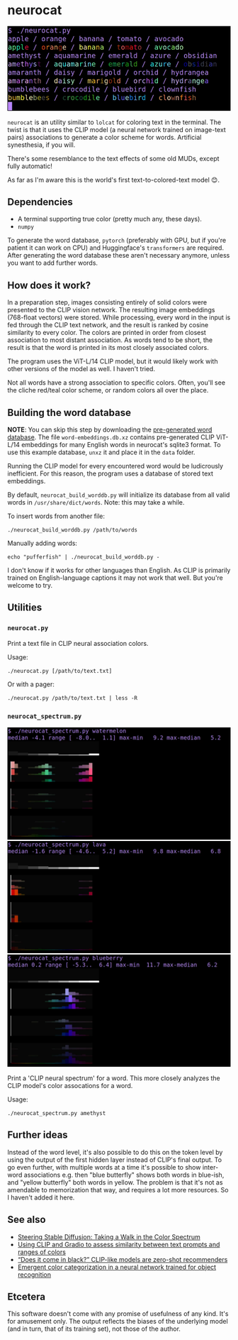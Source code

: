 # neurocat

![screenshot of the command-line utility neurocat](doc/screenshots/screenshot.webp)

`neurocat` is an utility similar to `lolcat` for coloring text in the terminal. The twist is that it uses the CLIP model (a neural network trained on image-text pairs) associations to generate a color scheme for words. Artificial synesthesia, if you will.

There's some resemblance to the text effects of some old MUDs, except fully automatic!

As far as I'm aware this is the world's first text-to-colored-text model 😊.

## Dependencies

- A terminal supporting true color (pretty much any, these days).
- `numpy`

To generate the word database, `pytorch` (preferably with GPU, but if you're patient it can work on CPU) and Huggingface's `transformers` are required. After generating the word database these aren't necessary anymore, unless you want to add further words.

## How does it work?

In a preparation step, images consisting entirely of solid colors were presented to the CLIP vision network. The resulting image embeddings (768-float vectors) were stored. While processing, every word in the input is fed through the CLIP text network, and the result is ranked by cosine similarity to every color. The colors are printed in order from closest association to most distant association. As words tend to be short, the result is that the word is printed in its most closely associated colors.

The program uses the ViT-L/14 CLIP model, but it would likely work with other versions of the model as well. I haven't tried.

Not all words have a strong association to specific colors. Often, you'll see the cliche red/teal color scheme, or random colors all over the place.

## Building the word database

**NOTE**: You can skip this step by downloading the [pre-generated word database](https://github.com/vmedea/neurocat/releases/download/dummy/word-embeddings.db.xz). The file `word-embeddings.db.xz` contains pre-generated CLIP ViT-L/14 embeddings for many English words in neurocat's sqlite3 format. To use this example database, `unxz` it and place it in the `data` folder.

Running the CLIP model for every encountered word would be ludicrously inefficient. For this reason, the program uses a database of stored text embeddings.

By default, `neurocat_build_worddb.py` will initialize its database from all valid words in `/usr/share/dict/words`. Note: this may take a while.

To insert words from another file:

    ./neurocat_build_worddb.py /path/to/words

Manually adding words:

    echo "pufferfish" | ./neurocat_build_worddb.py -

I don't know if it works for other languages than English. As CLIP is primarily trained on English-language captions it may not work that well. But you're welcome to try.

## Utilities

### `neurocat.py`

Print a text file in CLIP neural association colors.

Usage:

```
./neurocat.py [/path/to/text.txt]
```

Or with a pager:

```
./neurocat.py /path/to/text.txt | less -R
```

### `neurocat_spectrum.py`

![CLIP neural spectrum for 'watermelon'](doc/screenshots/spectrum_watermelon.webp)
![CLIP neural spectrum for 'lava'](doc/screenshots/spectrum_lava.webp)
![CLIP neural spectrum for 'blueberry'](doc/screenshots/spectrum_blueberry.webp)

Print a 'CLIP neural spectrum' for a word. This more closely analyzes the CLIP model's color assocations for a word.

Usage:

```
./neurocat_spectrum.py amethyst
```

## Further ideas

Instead of the word level, it's also possible to do this on the token level by using the output of the first hidden layer instead of CLIP's final output. To go even further, with multiple words at a time it's possible to show inter-word associations e.g. then "blue butterfly" shows both words in blue-ish, and "yellow butterfly" both words in yellow. The problem is that it's not as amendable to memorization that way, and requires a lot more resources. So I haven't added it here.

## See also

- [Steering Stable Diffusion: Taking a Walk in the Color Spectrum](https://medium.com/@liisaratsep/steering-stable-diffusion-taking-a-walk-in-the-color-spectrum-c90e0f925827)
- [Using CLIP and Gradio to assess similarity between text prompts and ranges of colors](https://heartbeat.comet.ml/using-clip-and-gradio-to-assess-similarity-between-text-prompts-and-ranges-of-colors-a9a8fc0b0a08)
- [“Does it come in black?” CLIP-like models are zero-shot recommenders](https://arxiv.org/abs/2204.02473)
- [Emergent color categorization in a neural network trained for object recognition](https://www.ncbi.nlm.nih.gov/pmc/articles/PMC9797187/)

## Etcetera

This software doesn't come with any promise of usefulness of any kind. It's for amusement only. The output reflects the biases of the underlying model (and in turn, that of its training set), not those of the author.
